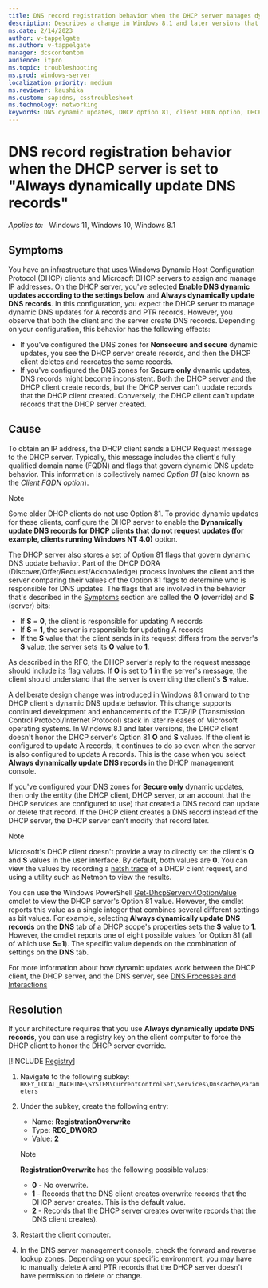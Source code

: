 ```yaml
---
title: DNS record registration behavior when the DHCP server manages dynamic DNS updates
description: Describes a change in Windows 8.1 and later versions that may cause unexpected behavior when the DHCP server configuration is "Always dynamically update DNS records."
ms.date: 2/14/2023
author: v-tappelgate
ms.author: v-tappelgate
manager: dcscontentpm
audience: itpro
ms.topic: troubleshooting
ms.prod: windows-server
localization_priority: medium
ms.reviewer: kaushika
ms.custom: sap:dns, csstroubleshoot
ms.technology: networking
keywords: DNS dynamic updates, DHCP option 81, client FQDN option, DHCP client
---
```


# DNS record registration behavior when the DHCP server is set to "Always dynamically update DNS records"

_Applies to:_ &nbsp; Windows 11, Windows 10, Windows 8.1

## Symptoms

You have an infrastructure that uses Windows Dynamic Host Configuration Protocol (DHCP) clients and Microsoft DHCP servers to assign and manage IP addresses. On the DHCP server, you've selected **Enable DNS dynamic updates according to the settings below** and **Always dynamically update DNS records**. In this configuration, you expect the DHCP server to manage dynamic DNS updates for A records and PTR records. However, you observe that both the client and the server create DNS records. Depending on your configuration, this behavior has the following effects:

- If you've configured the DNS zones for **Nonsecure and secure** dynamic updates, you see the DHCP server create records, and then the DHCP client deletes and recreates the same records.
- If you've configured the DNS zones for **Secure only** dynamic updates, DNS records might become inconsistent. Both the DHCP server and the DHCP client create records, but the DHCP server can't update records that the DHCP client created. Conversely, the DHCP client can't update records that the DHCP server created.

## Cause

To obtain an IP address, the DHCP client sends a DHCP Request message to the DHCP server. Typically, this message includes the client's fully qualified domain name (FQDN) and flags that govern dynamic DNS update behavior. This information is collectively named _Option 81_ (also known as the _Client FQDN option_).

> [!NOTE]  
> Some older DHCP clients do not use Option 81. To provide dynamic updates for these clients, configure the DHCP server to enable the **Dynamically update DNS records for DHCP clients that do not request updates (for example, clients running Windows NT 4.0)** option.

The DHCP server also stores a set of Option 81 flags that govern dynamic DNS update behavior. Part of the DHCP DORA (Discover/Offer/Request/Acknowledge) process involves the client and the server comparing their values of the Option 81 flags to determine who is responsible for DNS updates. The flags that are involved in the behavior that's described in the [Symptoms](#symptoms) section are called the **O** (override) and **S** (server) bits:

- If **S** = **0**, the client is responsible for updating A records
- If **S** = **1**, the server is responsible for updating A records
- If the **S** value that the client sends in its request differs from the server's **S** value, the server sets its **O** value to **1**.

As described in the RFC, the DHCP server's reply to the request message should include its flag values. If **O** is set to **1** in the server's message, the client should understand that the server is overriding the client's **S** value.

A deliberate design change was introduced in Windows 8.1 onward to the DHCP client's dynamic DNS update behavior. This change supports continued development and enhancements of the TCP/IP (Transmission Control Protocol/Internet Protocol) stack in later releases of Microsoft operating systems. In Windows 8.1 and later versions, the DHCP client doesn't honor the DHCP server's Option 81 **O** and **S** values. If the client is configured to update A records, it continues to do so even when the server is also configured to update A records. This is the case when you select **Always dynamically update DNS records** in the DHCP management console.

If you've configured your DNS zones for **Secure only** dynamic updates, then only the entity (the DHCP client, DHCP server, or an account that the DHCP services are configured to use) that created a DNS record can update or delete that record. If the DHCP client creates a DNS record instead of the DHCP server, the DHCP server can't modify that record later.

> [!NOTE]  
> Microsoft's DHCP client doesn't provide a way to directly set the client's **O** and **S** values in the user interface. By default, both values are **0**. You can view the values by recording a [netsh trace](previous-versions/windows/it-pro/windows-server-2008-R2-and-2008/dd878498(v=ws.10).md) of a DHCP client request, and using a utility such as Netmon to view the results.
>  
> You can use the Windows PowerShell [Get-DhcpServerv4OptionValue](/powershell/module/dhcpserver/get-dhcpserverv4optionvalue.md) cmdlet to view the DHCP server's Option 81 value. However, the cmdlet reports this value as a single integer that combines several different settings as bit values. For example, selecting **Always dynamically update DNS records** on the **DNS** tab of a DHCP scope's properties sets the **S** value to **1**. However, the cmdlet reports one of eight possible values for Option 81 (all of which use **S**=**1**). The specific value depends on the combination of settings on the **DNS** tab.

For more information about how dynamic updates work between the DHCP client, the DHCP server, and the DNS server, see [DNS Processes and Interactions](previous-versions/windows/it-pro/windows-server-2008-R2-and-2008/dd197552(v=ws.10).md)

## Resolution

If your architecture requires that you use **Always dynamically update DNS records**, you can use a registry key on the client computer to force the DHCP client to honor the DHCP server override.

[!INCLUDE [Registry](../../support/includes/registry-important-alert.md)]

1. Navigate to the following subkey:
   `HKEY_LOCAL_MACHINE\SYSTEM\CurrentControlSet\Services\Dnscache\Parameters`

1. Under the subkey, create the following entry:
   - Name: **RegistrationOverwrite**
   - Type: **REG_DWORD**
   - Value: **2**
   > [!NOTE]  
   > **RegistrationOverwrite** has the following possible values:
   >
   > - **0** - No overwrite.
   > - **1** - Records that the DNS client creates overwrite records that the DHCP server creates. This is the default value.
   > - **2** - Records that the DHCP server creates overwrite records that the DNS client creates).  

1. Restart the client computer.

1. In the DNS server management console, check the forward and reverse lookup zones. Depending on your specific environment, you may have to manually delete A and PTR records that the DHCP server doesn't have permission to delete or change.
